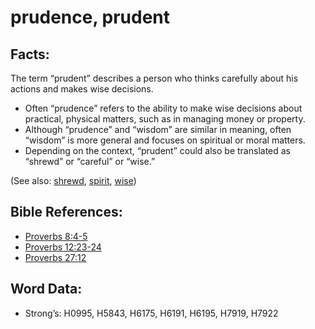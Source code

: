 # prudence, prudent

## Facts:

The term “prudent” describes a person who thinks carefully about his actions and makes wise decisions.

* Often “prudence” refers to the ability to make wise decisions about practical, physical matters, such as in managing money or property.
* Although “prudence” and “wisdom” are similar in meaning, often “wisdom” is more general and focuses on spiritual or moral matters.
* Depending on the context, “prudent” could also be translated as “shrewd” or “careful” or “wise.”

(See also: [shrewd](../other/shrewd.md), [spirit](../kt/spirit.md), [wise](../kt/wise.md))

## Bible References:

* [Proverbs 8:4-5](rc://en/tn/help/pro/08/04)
* [Proverbs 12:23-24](rc://en/tn/help/pro/12/23)
* [Proverbs 27:12](rc://en/tn/help/pro/27/12)

## Word Data:

* Strong’s: H0995, H5843, H6175, H6191, H6195, H7919, H7922
